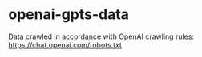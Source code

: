 # openai-gpts-data
Data crawled in accordance with OpenAI crawling rules: https://chat.openai.com/robots.txt
